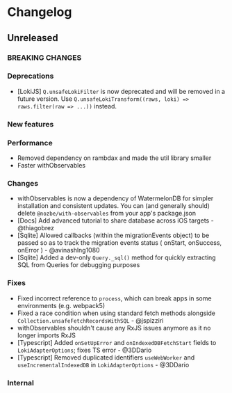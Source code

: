 # Changelog

## Unreleased

### BREAKING CHANGES

### Deprecations

- [LokiJS] `Q.unsafeLokiFilter` is now deprecated and will be removed in a future version.
    Use `Q.unsafeLokiTransform((raws, loki) => raws.filter(raw => ...))` instead.

### New features

### Performance

- Removed dependency on rambdax and made the util library smaller
- Faster withObservables

### Changes

- withObservables is now a dependency of WatermelonDB for simpler installation and consistent updates. You can (and generally should) delete `@nozbe/with-observables` from your app's package.json
- [Docs] Add advanced tutorial to share database across iOS targets - @thiagobrez
- [Sqlite] Allowed callbacks (within the migrationEvents object) to be passed so as to track the migration events status ( onStart, onSuccess, onError ) - @avinashlng1080
- [Sqlite] Added a dev-only `Query._sql()` method for quickly extracting SQL from Queries for debugging purposes

### Fixes

- Fixed incorrect reference to `process`, which can break apps in some environments (e.g. webpack5)
- Fixed a race condition when using standard fetch methods alongside `Collection.unsafeFetchRecordsWithSQL` - @jspizziri
- withObservables shouldn't cause any RxJS issues anymore as it no longer imports RxJS
- [Typescript] Added `onSetUpError` and `onIndexedDBFetchStart` fields to `LokiAdapterOptions`; fixes TS error - @3DDario
- [Typescript] Removed duplicated identifiers `useWebWorker` and `useIncrementalIndexedDB` in `LokiAdapterOptions` - @3DDario

### Internal
